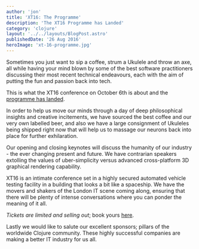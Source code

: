```yaml
---
author: 'jon'
title: 'XT16: The Programme'
description: 'The XT16 Programme has Landed'
category: 'clojure'
layout: '../../layouts/BlogPost.astro'
publishedDate: '26 Aug 2016'
heroImage: 'xt-16-programme.jpg'
---
```


Sometimes you just want to sip a coffee, strum a Ukulele and throw an
axe, all while having your mind blown by some of the best software
practitioners discussing their most recent technical endeavours, each
with the aim of putting the fun and passion back into tech.

This is what the XT16 conference on October 6th is about and the
[programme has landed](https://juxt.pro/XT16.html#programme).

In order to help us move our minds through a day of deep philosophical
insights and creative incitements, we have sourced the best coffee and
our very own labelled beer, and also we have a large consignment of
Ukuleles being shipped right now that will help us to massage our
neurons back into place for further exhilaration.

Our opening and closing keynotes will discuss the humanity of our
industry - the ever changing present and future. We have contrarian
speakers extolling the values of uber-simplicity versus advanced
cross-platform 3D graphical rendering capability.

XT16 is an intimate conference set in a highly secured automated vehicle
testing facility in a building that looks a bit like a spaceship. We
have the movers and shakers of the London IT scene coming along,
ensuring that there will be plenty of intense conversations where you
can ponder the meaning of it all.

_Tickets are limited and selling out_; book yours
[here](https://juxt.pro/XT16.html#xt16-ticketbooth).

Lastly we would like to salute our excellent sponsors; pillars of the
worldwide Clojure community. These highly successful companies are
making a better IT industry for us all.
